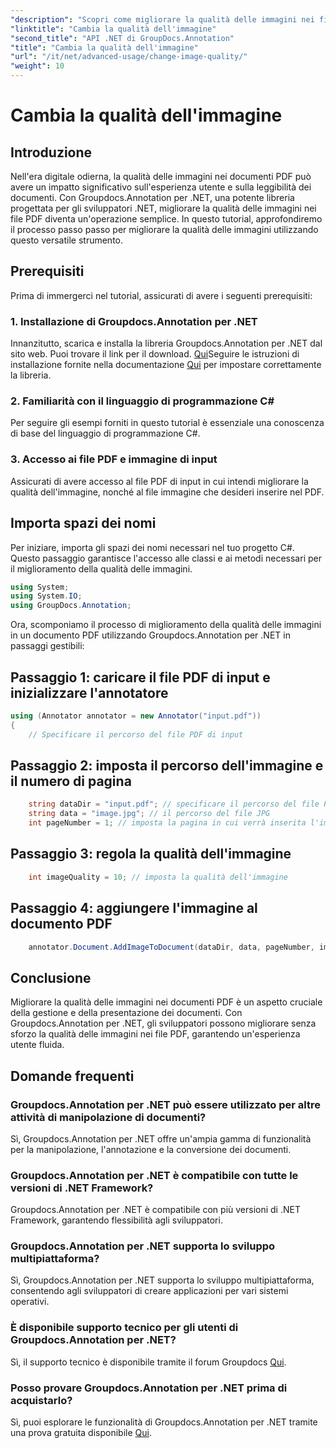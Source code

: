 ```yaml
---
"description": "Scopri come migliorare la qualità delle immagini nei file PDF utilizzando Groupdocs.Annotation per .NET. Segui la nostra guida passo passo."
"linktitle": "Cambia la qualità dell'immagine"
"second_title": "API .NET di GroupDocs.Annotation"
"title": "Cambia la qualità dell'immagine"
"url": "/it/net/advanced-usage/change-image-quality/"
"weight": 10
---
```


# Cambia la qualità dell'immagine

## Introduzione
Nell'era digitale odierna, la qualità delle immagini nei documenti PDF può avere un impatto significativo sull'esperienza utente e sulla leggibilità dei documenti. Con Groupdocs.Annotation per .NET, una potente libreria progettata per gli sviluppatori .NET, migliorare la qualità delle immagini nei file PDF diventa un'operazione semplice. In questo tutorial, approfondiremo il processo passo passo per migliorare la qualità delle immagini utilizzando questo versatile strumento.
## Prerequisiti
Prima di immergerci nel tutorial, assicurati di avere i seguenti prerequisiti:
### 1. Installazione di Groupdocs.Annotation per .NET
Innanzitutto, scarica e installa la libreria Groupdocs.Annotation per .NET dal sito web. Puoi trovare il link per il download. [Qui](https://releases.groupdocs.com/annotation/net/)Seguire le istruzioni di installazione fornite nella documentazione [Qui](https://tutorials.groupdocs.com/annotation/net/) per impostare correttamente la libreria.
### 2. Familiarità con il linguaggio di programmazione C#
Per seguire gli esempi forniti in questo tutorial è essenziale una conoscenza di base del linguaggio di programmazione C#.
### 3. Accesso ai file PDF e immagine di input
Assicurati di avere accesso al file PDF di input in cui intendi migliorare la qualità dell'immagine, nonché al file immagine che desideri inserire nel PDF.

## Importa spazi dei nomi
Per iniziare, importa gli spazi dei nomi necessari nel tuo progetto C#. Questo passaggio garantisce l'accesso alle classi e ai metodi necessari per il miglioramento della qualità delle immagini.

```csharp
using System;
using System.IO;
using GroupDocs.Annotation;
```

Ora, scomponiamo il processo di miglioramento della qualità delle immagini in un documento PDF utilizzando Groupdocs.Annotation per .NET in passaggi gestibili:
## Passaggio 1: caricare il file PDF di input e inizializzare l'annotatore
```csharp
using (Annotator annotator = new Annotator("input.pdf"))
{
    // Specificare il percorso del file PDF di input
```
## Passaggio 2: imposta il percorso dell'immagine e il numero di pagina
```csharp
    string dataDir = "input.pdf"; // specificare il percorso del file PDF di input
    string data = "image.jpg"; // il percorso del file JPG
    int pageNumber = 1; // imposta la pagina in cui verrà inserita l'immagine
```
## Passaggio 3: regola la qualità dell'immagine
```csharp
    int imageQuality = 10; // imposta la qualità dell'immagine
```
## Passaggio 4: aggiungere l'immagine al documento PDF
```csharp
    annotator.Document.AddImageToDocument(dataDir, data, pageNumber, imageQuality);
```

## Conclusione
Migliorare la qualità delle immagini nei documenti PDF è un aspetto cruciale della gestione e della presentazione dei documenti. Con Groupdocs.Annotation per .NET, gli sviluppatori possono migliorare senza sforzo la qualità delle immagini nei file PDF, garantendo un'esperienza utente fluida.
## Domande frequenti
### Groupdocs.Annotation per .NET può essere utilizzato per altre attività di manipolazione di documenti?
Sì, Groupdocs.Annotation per .NET offre un'ampia gamma di funzionalità per la manipolazione, l'annotazione e la conversione dei documenti.
### Groupdocs.Annotation per .NET è compatibile con tutte le versioni di .NET Framework?
Groupdocs.Annotation per .NET è compatibile con più versioni di .NET Framework, garantendo flessibilità agli sviluppatori.
### Groupdocs.Annotation per .NET supporta lo sviluppo multipiattaforma?
Sì, Groupdocs.Annotation per .NET supporta lo sviluppo multipiattaforma, consentendo agli sviluppatori di creare applicazioni per vari sistemi operativi.
### È disponibile supporto tecnico per gli utenti di Groupdocs.Annotation per .NET?
Sì, il supporto tecnico è disponibile tramite il forum Groupdocs [Qui](https://forum.groupdocs.com/c/annotation/10).
### Posso provare Groupdocs.Annotation per .NET prima di acquistarlo?
Sì, puoi esplorare le funzionalità di Groupdocs.Annotation per .NET tramite una prova gratuita disponibile [Qui](https://releases.groupdocs.com/).